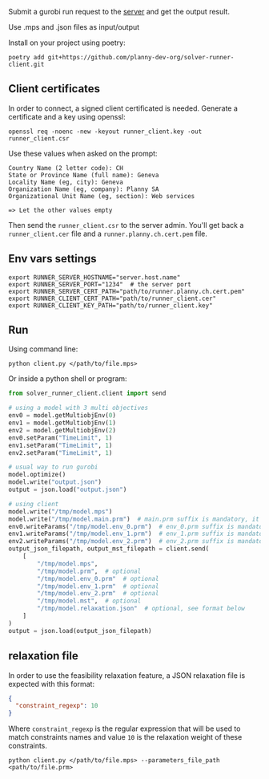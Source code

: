 Submit a gurobi run request to the [server](https://github.com/planny-dev-org/solver-runner-server) and get the output result.

Use .mps and .json files as input/output

Install on your project using poetry:

```shell
poetry add git+https://github.com/planny-dev-org/solver-runner-client.git
```

## Client certificates

In order to connect, a signed client certificated is needed.
Generate a certificate and a key using openssl: 

```shell
openssl req -noenc -new -keyout runner_client.key -out runner_client.csr
```

Use these values when asked on the prompt:
```shell
Country Name (2 letter code): CH
State or Province Name (full name): Geneva
Locality Name (eg, city): Geneva
Organization Name (eg, company): Planny SA
Organizational Unit Name (eg, section): Web services

=> Let the other values empty
```


Then send the `runner_client.csr` to the server admin. 
You'll get back a `runner_client.cer` file and a `runner.planny.ch.cert.pem` file.


## Env vars settings

```shell
export RUNNER_SERVER_HOSTNAME="server.host.name"
export RUNNER_SERVER_PORT="1234"  # the server port
export RUNNER_SERVER_CERT_PATH="path/to/runner.planny.ch.cert.pem"
export RUNNER_CLIENT_CERT_PATH="path/to/runner_client.cer"
export RUNNER_CLIENT_KEY_PATH="path/to/runner_client.key"
```

## Run

Using command line: 

```shell
python client.py </path/to/file.mps>
```

Or inside a python shell or program:

```python
from solver_runner_client.client import send

# using a model with 3 multi objectives
env0 = model.getMultiobjEnv(0)
env1 = model.getMultiobjEnv(1)
env2 = model.getMultiobjEnv(2)
env0.setParam("TimeLimit", 1) 
env1.setParam("TimeLimit", 1)
env2.setParam("TimeLimit", 1)

# usual way to run gurobi
model.optimize()
model.write("output.json")
output = json.load("output.json")

# using client
model.write("/tmp/model.mps")
model.write("/tmp/model.main.prm")  # main.prm suffix is mandatory, it informs runner this is the main params
env0.writeParams("/tmp/model.env_0.prm")  # env_0.prm suffix is mandatory, it informs solver this is params for env 0
env1.writeParams("/tmp/model.env_1.prm")  # env_1.prm suffix is mandatory, it informs solver this is params for env 1
env2.writeParams("/tmp/model.env_2.prm")  # env_2.prm suffix is mandatory, it informs solver this is params for env 2
output_json_filepath, output_mst_filepath = client.send(
    [
        "/tmp/model.mps",
        "/tmp/model.prm",  # optional
        "/tmp/model.env_0.prm"  # optional
        "/tmp/model.env_1.prm"  # optional
        "/tmp/model.env_2.prm"  # optional
        "/tmp/model.mst",  # optional
        "/tmp/model.relaxation.json"  # optional, see format below
    ]
)
output = json.load(output_json_filepath)
```

## relaxation file

In order to use the feasibility relaxation feature, a JSON relaxation file is expected with this format:
```json
{
  "constraint_regexp": 10
}
```

Where `constraint_regexp` is the regular expression that will be used to match constraints names and value `10` is the relaxation weight of these constraints.

```shell
python client.py </path/to/file.mps> --parameters_file_path <path/to/file.prm>
```
